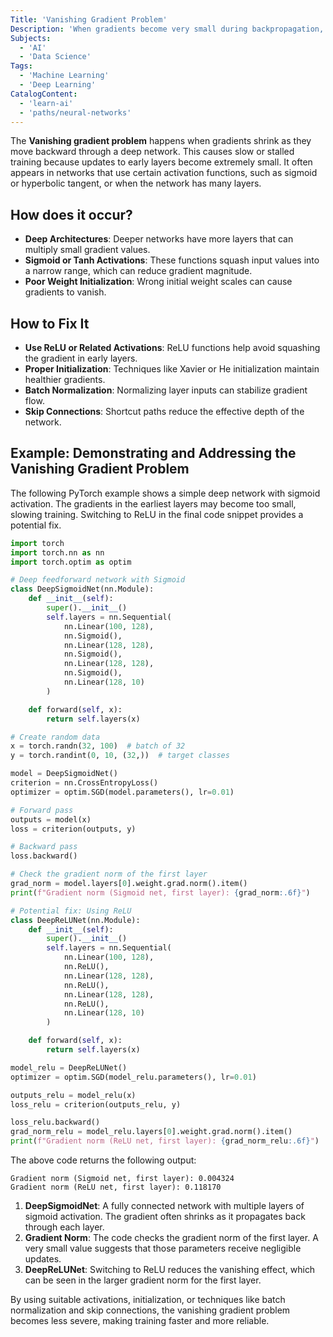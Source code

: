 ```yaml
---
Title: 'Vanishing Gradient Problem'
Description: 'When gradients become very small during backpropagation, slowing or halting the training process.'
Subjects:
  - 'AI'
  - 'Data Science'
Tags:
  - 'Machine Learning'
  - 'Deep Learning'
CatalogContent:
  - 'learn-ai'
  - 'paths/neural-networks'
---
```


The **Vanishing gradient problem** happens when gradients shrink as they move backward through a deep network. This causes slow or stalled training because updates to early layers become extremely small. It often appears in networks that use certain activation functions, such as sigmoid or hyperbolic tangent, or when the network has many layers.

## How does it occur?

- **Deep Architectures**: Deeper networks have more layers that can multiply small gradient values.  
- **Sigmoid or Tanh Activations**: These functions squash input values into a narrow range, which can reduce gradient magnitude.  
- **Poor Weight Initialization**: Wrong initial weight scales can cause gradients to vanish.  

## How to Fix It

- **Use ReLU or Related Activations**: ReLU functions help avoid squashing the gradient in early layers.  
- **Proper Initialization**: Techniques like Xavier or He initialization maintain healthier gradients.  
- **Batch Normalization**: Normalizing layer inputs can stabilize gradient flow.  
- **Skip Connections**: Shortcut paths reduce the effective depth of the network.

## Example: Demonstrating and Addressing the Vanishing Gradient Problem

The following PyTorch example shows a simple deep network with sigmoid activation. The gradients in the earliest layers may become too small, slowing training. Switching to ReLU in the final code snippet provides a potential fix.

```python
import torch
import torch.nn as nn
import torch.optim as optim

# Deep feedforward network with Sigmoid
class DeepSigmoidNet(nn.Module):
    def __init__(self):
        super().__init__()
        self.layers = nn.Sequential(
            nn.Linear(100, 128),
            nn.Sigmoid(),
            nn.Linear(128, 128),
            nn.Sigmoid(),
            nn.Linear(128, 128),
            nn.Sigmoid(),
            nn.Linear(128, 10)
        )

    def forward(self, x):
        return self.layers(x)

# Create random data
x = torch.randn(32, 100)  # batch of 32
y = torch.randint(0, 10, (32,))  # target classes

model = DeepSigmoidNet()
criterion = nn.CrossEntropyLoss()
optimizer = optim.SGD(model.parameters(), lr=0.01)

# Forward pass
outputs = model(x)
loss = criterion(outputs, y)

# Backward pass
loss.backward()

# Check the gradient norm of the first layer
grad_norm = model.layers[0].weight.grad.norm().item()
print(f"Gradient norm (Sigmoid net, first layer): {grad_norm:.6f}")

# Potential fix: Using ReLU
class DeepReLUNet(nn.Module):
    def __init__(self):
        super().__init__()
        self.layers = nn.Sequential(
            nn.Linear(100, 128),
            nn.ReLU(),
            nn.Linear(128, 128),
            nn.ReLU(),
            nn.Linear(128, 128),
            nn.ReLU(),
            nn.Linear(128, 10)
        )

    def forward(self, x):
        return self.layers(x)

model_relu = DeepReLUNet()
optimizer = optim.SGD(model_relu.parameters(), lr=0.01)

outputs_relu = model_relu(x)
loss_relu = criterion(outputs_relu, y)

loss_relu.backward()
grad_norm_relu = model_relu.layers[0].weight.grad.norm().item()
print(f"Gradient norm (ReLU net, first layer): {grad_norm_relu:.6f}")
```

The above code returns the following output:

```shell
Gradient norm (Sigmoid net, first layer): 0.004324
Gradient norm (ReLU net, first layer): 0.118170
```

1. **DeepSigmoidNet**: A fully connected network with multiple layers of sigmoid activation. The gradient often shrinks as it propagates back through each layer.  
2. **Gradient Norm**: The code checks the gradient norm of the first layer. A very small value suggests that those parameters receive negligible updates.  
3. **DeepReLUNet**: Switching to ReLU reduces the vanishing effect, which can be seen in the larger gradient norm for the first layer.  

By using suitable activations, initialization, or techniques like batch normalization and skip connections, the vanishing gradient problem becomes less severe, making training faster and more reliable.
